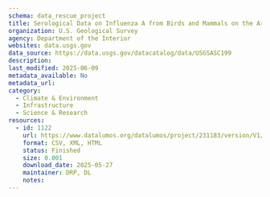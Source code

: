 ```yaml
---
schema: data_rescue_project 
title: Serological Data on Influenza A from Birds and Mammals on the Arctic Coastal Plain of Northern Alaska, 2011-2017
organization: U.S. Geological Survey
agency: Department of the Interior
websites: data.usgs.gov
data_source: https://data.usgs.gov/datacatalog/data/USGSASC199
description: 
last_modified: 2025-06-09
metadata_available: No
metadata_url: 
category:
  - Climate & Environment 
  - Infrastructure 
  - Science & Research 
resources:
  - id: 1122
    url: https://www.datalumos.org/datalumos/project/231183/version/V1/view
    format: CSV, XML, HTML
    status: Finished
    size: 0.001
    download_date: 2025-05-27
    maintainer: DRP, DL
    notes: 
---
```


